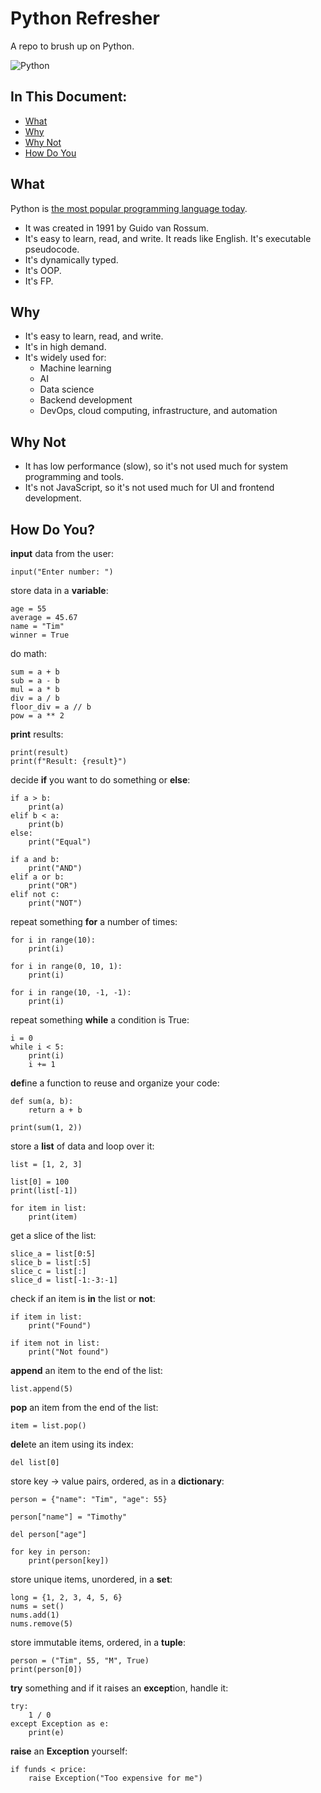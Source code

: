 # Python Refresher
A repo to brush up on Python.

![Python](https://www.python.org/static/community_logos/python-logo-master-v3-TM.png)

## In This Document:
  - [What](#what)
  - [Why](#why)
  - [Why Not](#why-not)
  - [How Do You](#how-do-you)

## What
Python is [the most popular programming language today](https://www.tiobe.com/tiobe-index/).
- It was created in 1991 by Guido van Rossum.
- It's easy to learn, read, and write. It reads like English. It's executable pseudocode.
- It's dynamically typed.
- It's OOP.
- It's FP.

## Why
- It's easy to learn, read, and write.
- It's in high demand.
- It's widely used for: 
  - Machine learning
  - AI
  - Data science
  - Backend development
  - DevOps, cloud computing, infrastructure, and automation

## Why Not
- It has low performance (slow), so it's not used much for system programming and tools.
- It's not JavaScript, so it's not used much for UI and frontend development.

## How Do You?

**input** data from the user:
```
input("Enter number: ")
```

store data in a **variable**:
```
age = 55
average = 45.67
name = "Tim"
winner = True
```

do math:
```
sum = a + b
sub = a - b
mul = a * b
div = a / b
floor_div = a // b
pow = a ** 2
```

**print** results:
```
print(result)
print(f"Result: {result}")
```

decide **if** you want to do something or **else**:
```
if a > b:
    print(a)
elif b < a:
    print(b)
else:
    print("Equal")

if a and b:
    print("AND")
elif a or b:
    print("OR")
elif not c:
    print("NOT")
```

repeat something **for** a number of times:
```
for i in range(10):
    print(i)

for i in range(0, 10, 1):
    print(i)

for i in range(10, -1, -1):
    print(i)
```

repeat something **while** a condition is True:
```
i = 0
while i < 5:
    print(i)
    i += 1
```

**def**ine a function to reuse and organize your code:
```
def sum(a, b):
    return a + b

print(sum(1, 2))
```

store a **list** of data and loop over it:
```
list = [1, 2, 3]

list[0] = 100
print(list[-1])

for item in list:
    print(item)
```

get a slice of the list:
```
slice_a = list[0:5]
slice_b = list[:5]
slice_c = list[:]
slice_d = list[-1:-3:-1]
```

check if an item is **in** the list or **not**:
```
if item in list:
    print("Found")

if item not in list:
    print("Not found")
```

**append** an item to the end of the list:
```
list.append(5)
```

**pop** an item from the end of the list:
```
item = list.pop()
```

**del**ete an item using its index:
```
del list[0]
```

store key -> value pairs, ordered, as in a **dictionary**:
```
person = {"name": "Tim", "age": 55}

person["name"] = "Timothy"

del person["age"]

for key in person:
    print(person[key])
```

store unique items, unordered, in a **set**:
```
long = {1, 2, 3, 4, 5, 6}
nums = set()
nums.add(1)
nums.remove(5)
```

store immutable items, ordered, in a **tuple**:
```
person = ("Tim", 55, "M", True)
print(person[0])
```

**try** something and if it raises an **except**ion, handle it:
```
try:
    1 / 0
except Exception as e:
    print(e)
```

**raise** an **Exception** yourself:
```
if funds < price:
    raise Exception("Too expensive for me")
```

















